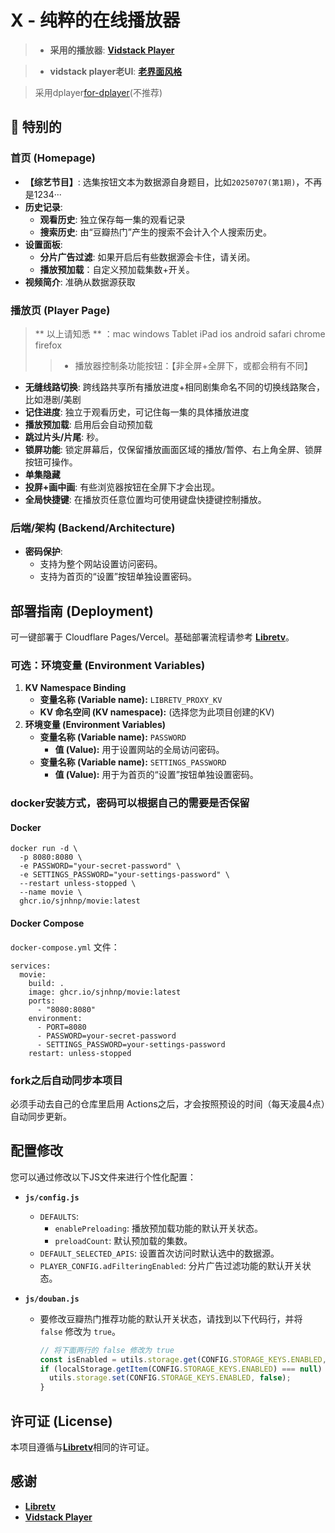 # X - 纯粹的在线播放器

> * **采用的播放器**: [**Vidstack Player**](https://github.com/vidstack/player) 

> * **vidstack player老UI**: [**老界面风格**](https://github.com/sjnhnp/movie/tree/main-bk-oldUI) 

> 采用dplayer[for-dplayer](https://github.com/sjnhnp/movie/tree/for-dplayer)(不推荐)

## 🚀 特别的

### 首页 (Homepage)

* **【综艺节目】**: 选集按钮文本为数据源自身题目，比如`20250707(第1期)`，不再是1234···
* **历史记录**:
    * **观看历史**: 独立保存每一集的观看记录
    * **搜索历史**: 由“豆瓣热门”产生的搜索不会计入个人搜索历史。
* **设置面板**:
    * **分片广告过滤**: 如果开启后有些数据源会卡住，请关闭。
    * **播放预加载**：自定义预加载集数+开关。
* **视频简介**: 准确从数据源获取
    
### 播放页 (Player Page)
> ** 以上请知悉 ** ：mac windows Tablet iPad ios android safari chrome firefox 
>> - 播放器控制条功能按钮：【非全屏+全屏下，或都会稍有不同】

* **无缝线路切换**: 跨线路共享所有播放进度+相同剧集命名不同的切换线路聚合，比如港剧/美剧
* **记住进度**: 独立于观看历史，可记住每一集的具体播放进度
* **播放预加载**: 启用后会自动预加载
* **跳过片头/片尾**: 秒。
* **锁屏功能**: 锁定屏幕后，仅保留播放画面区域的播放/暂停、右上角全屏、锁屏按钮可操作。
* **单集隐藏**
* **投屏+画中画**: 有些浏览器按钮在全屏下才会出现。
* **全局快捷键**: 在播放页任意位置均可使用键盘快捷键控制播放。

### 后端/架构 (Backend/Architecture)

* **密码保护**:
    * 支持为整个网站设置访问密码。
    * 支持为首页的“设置”按钮单独设置密码。

## 部署指南 (Deployment)

可一键部署于 Cloudflare Pages/Vercel。基础部署流程请参考 [**Libretv**](https://github.com/LibreSpark/LibreTV)。

### 可选：环境变量 (Environment Variables)

1.  **KV Namespace Binding**
    * **变量名称 (Variable name):** `LIBRETV_PROXY_KV`
    * **KV 命名空间 (KV namespace):** (选择您为此项目创建的KV)
2.  **环境变量 (Environment Variables)**
    * **变量名称 (Variable name):** `PASSWORD`
        * **值 (Value):** 用于设置网站的全局访问密码。
    * **变量名称 (Variable name):** `SETTINGS_PASSWORD`
        * **值 (Value):** 用于为首页的“设置”按钮单独设置密码。

### docker安装方式，密码可以根据自己的需要是否保留

#### Docker
```
docker run -d \
  -p 8080:8080 \
  -e PASSWORD="your-secret-password" \
  -e SETTINGS_PASSWORD="your-settings-password" \
  --restart unless-stopped \
  --name movie \
  ghcr.io/sjnhnp/movie:latest
```

#### Docker Compose
`docker-compose.yml` 文件：
```
services:
  movie:
    build: .
    image: ghcr.io/sjnhnp/movie:latest
    ports:
      - "8080:8080"
    environment:
      - PORT=8080
      - PASSWORD=your-secret-password
      - SETTINGS_PASSWORD=your-settings-password
    restart: unless-stopped
```

### fork之后自动同步本项目

必须手动去自己的仓库里启用 Actions之后，才会按照预设的时间（每天凌晨4点）自动同步更新。

## 配置修改

您可以通过修改以下JS文件来进行个性化配置：

* **`js/config.js`**
    * `DEFAULTS`:
        * `enablePreloading`: 播放预加载功能的默认开关状态。
        * `preloadCount`: 默认预加载的集数。
    * `DEFAULT_SELECTED_APIS`: 设置首次访问时默认选中的数据源。
    * `PLAYER_CONFIG.adFilteringEnabled`: 分片广告过滤功能的默认开关状态。

* **`js/douban.js`**
    * 要修改豆瓣热门推荐功能的默认开关状态，请找到以下代码行，并将 `false` 修改为 `true`。
      ```javascript
      // 将下面两行的 false 修改为 true
      const isEnabled = utils.storage.get(CONFIG.STORAGE_KEYS.ENABLED, false) === true;
      if (localStorage.getItem(CONFIG.STORAGE_KEYS.ENABLED) === null) {
        utils.storage.set(CONFIG.STORAGE_KEYS.ENABLED, false);
      }
      ```

## 许可证 (License)

本项目遵循与[**Libretv**](https://github.com/LibreSpark/LibreTV)相同的许可证。

## 感谢
- [**Libretv**](https://github.com/LibreSpark/LibreTV)
- [**Vidstack Player**](https://github.com/vidstack/player) 